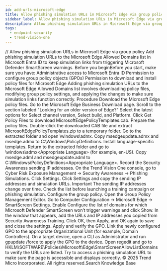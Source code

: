 ```yaml
---
id: add-urls-microsoft-edge
title: Allow phishing simulation URLs in Microsoft Edge via group policy
sidebar_label: Allow phishing simulation URLs in Microsoft Edge via group policy
description: Allow phishing simulation URLs in Microsoft Edge via group policy
tags:
  - endpoint-security
  - trend-vision-one
---
```


/*<![CDATA[*/ $('#title').html($('meta[name=map-description]').attr('content')); /*]]>*/ Allow phishing simulation URLs in Microsoft Edge via group policy Add phishing simulation URLs to the Microsoft Edge Allowed Domains list in Microsoft Entra ID to keep simulation links from triggering Microsoft Defender SmartScreen warnings. Before you beginBefore you start, make sure you have: Administrative access to Microsoft Entra ID Permission to configure group policy objects (GPOs) Permission to download and install policy files for Microsoft Edge Adding phishing simulation URLs to the Microsoft Edge Allowed Domains list involves downloading policy files, modifying group policy settings, and applying the changes to make sure simulation links function correctly. Procedure Download the Microsoft Edge policy files. Go to the Microsoft Edge Business Download page. Scroll to the section labeled "Looking for an older version of Edge?" Select the latest options for Select channel version, Select build, and Platform. Click Get Policy Files to download MicrosoftEdgePolicyTemplates.cab. Prepare the policy files. Double-click the downloaded CAB file and extract MicrosoftEdgePolicyTemplates.zip to a temporary folder. Go to the extracted folder and open \windows\admx. Copy msedgeupdate.admx and msedge.admx to C:\Windows\PolicyDefinitions. Install language-specific templates. Return to the extracted folder and go to \windows\admx\<Appropriate Language> (for example, en-US). Copy msedge.adml and msedgeupdate.adml to C:\Windows\PolicyDefinitions\<Appropriate Language>. Record the Security Awareness sending IP addresses. On the Trend Vision One console, go to Cyber Risk Exposure Management → Security Awareness → Phishing Simulations. Click Settings. Click Settings and copy the sending IP addresses and simulation URLs. Important The sending IP addresses change over time. Check the list before launching a training campaign or phishing simulation. Configure the group policy. Open the Group Policy Management Editor. Go to Computer Configuration → Microsoft Edge → SmartScreen Settings. Enable Configure the list of domains for which Microsoft Defender SmartScreen won’t trigger warnings and click Show. In the window that appears, add the URLs and IP addresses you copied from Security Awareness Training. Click OK, then Apply, and OK again to save and close the settings. Apply and verify the GPO. Link the newly configured GPO to the appropriate Organizational Unit (for example, Domain Controllers). On a target device, open a CLI as Administrator and run gpupdate /force to apply the GPO to the device. Open regedit and go to HKLM\SOFTWARE\Policies\Microsoft\Edge\SmartScreenAllowListDomains to verify the URLs are listed. Try to access a phishing simulation URL to make sure the page is accessible and displays correctly. © 2025 Trend Micro Incorporated. All rights reserved.Search Knowledge Base